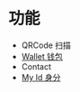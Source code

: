 # 功能

* QRCode 扫描
* [Wallet 钱包](./requirements/wallet.md)
* Contact
* [My Id 身分](./requirements/identity.md)